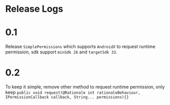 # Release Logs

# 0.1

Release `SimplePermissions` which supports `AndroidX` to request runtime permission, sdk support `minSdk 26` and `targetSdk 33`.


# 0.2
To keep it simple, remove other method to request runtime permission, only keep `public void request(@Rationale int rationaleBehaviour, IPermissionCallback callback, String... permissions){} `